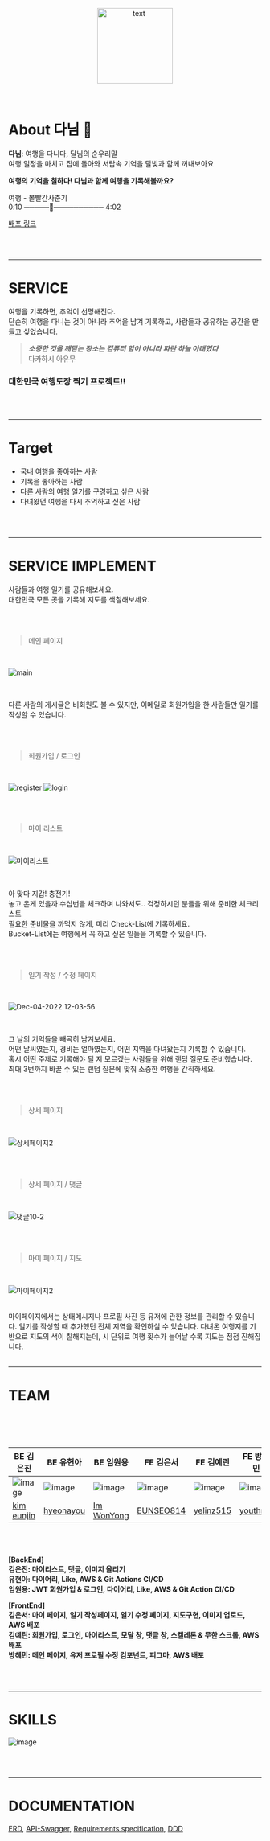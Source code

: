 <p align="center">
  <img src="https://user-images.githubusercontent.com/62506973/203929283-17667046-5729-4a41-9a8b-0e935c36fdc4.png" alt="text" width="number" height="150px"/>
</p>

<br/>

# About 다님 🌴  
**다님**: 여행을 다니다, 달님의 순우리말  
여행 일정을 마치고 집에 돌아와 서랍속 기억을 달빛과 함께 꺼내보아요  

**여행의 기억을 칠하다! 다님과 함께 여행을 기록해볼까요?**

여행 - 볼빨간사춘기  
0:10 ─────────────── 4:02  

[배포 링크](http://danimbucket.s3-website.ap-northeast-2.amazonaws.com/)

<br/>
<br/>
  
  
--- 
  
  
# SERVICE  

여행을 기록하면, 추억이 선명해진다.  
단순히 여행을 다니는 것이 아니라 추억을 남겨 기록하고, 사람들과 공유하는 공간을 만들고 싶었습니다.  

> ***소중한 것을 깨닫는 장소는 컴퓨터 앞이 아니라 파란 하늘 아래였다***  
> 다카하시 아유무  

  
### 대한민국 여행도장 찍기 프로젝트!!  

<br/>
<br/>
  
  
---
  
    
# Target  

- 국내 여행을 좋아하는 사람  
- 기록을 좋아하는 사람  
- 다른 사람의 여행 일기를 구경하고 싶은 사람  
- 다녀왔던 여행을 다시 추억하고 싶은 사람  

<br/>
<br/>
   
     
---
  
  
# SERVICE IMPLEMENT  

사람들과 여행 일기를 공유해보세요.  
대한민국 모든 곳을 기록해 지도를 색칠해보세요.  

<br/>
<br/>
  
  
> 메인 페이지  

<br/>

![main](https://user-images.githubusercontent.com/102038283/205526255-90cb3f17-938b-480d-b6d7-e3f30a797365.gif)
   
<br/>

다른 사람의 게시글은 비회원도 볼 수 있지만, 이메일로 회원가입을 한 사람들만 일기를 작성할 수 있습니다.

<br/>
<br/>
  
> 회원가입 / 로그인  

<br/>

![register](https://user-images.githubusercontent.com/102038283/205527629-09a91fe3-8fe1-4ff2-ae43-3f71d61a67e1.gif)
![login](https://user-images.githubusercontent.com/102038283/205527636-6f856d30-6cca-4252-8a95-fa13a25e81c1.gif)

  
<br/>
<br/>
  
> 마이 리스트  

<br/>

![마이리스트](https://user-images.githubusercontent.com/102038283/205527653-dd33021c-4bfa-434e-a735-93a741ca2c7e.gif)


<br/>

아 맞다 지갑! 충전기!  
놓고 온게 있을까 수십번을 체크하며 나와서도.. 걱정하시던 분들을 위해 준비한 체크리스트  
필요한 준비물을 까먹지 않게, 미리 Check-List에 기록하세요.  
Bucket-List에는 여행에서 꼭 하고 싶은 일들을 기록할 수 있습니다.  
  
<br/>
<br/>

> 일기 작성 / 수정 페이지  

<br/>

![Dec-04-2022 12-03-56](https://user-images.githubusercontent.com/102038283/205527663-b31ab383-05c3-4395-915d-5c84509caf85.gif)



<br/>

그 날의 기억들을 빼곡히 남겨보세요.  
어떤 날씨였는지, 경비는 얼마였는지, 어떤 지역을 다녀왔는지 기록할 수 있습니다.  
혹시 어떤 주제로 기록해야 될 지 모르겠는 사람들을 위해 랜덤 질문도 준비했습니다.  
최대 3번까지 바꿀 수 있는 랜덤 질문에 맞춰 소중한 여행을 간직하세요.  

<br/>
<br/>

> 상세 페이지  

<br/>

  
![상세페이지2](https://user-images.githubusercontent.com/102038283/205527682-b165e714-78d2-4b83-8870-6551e8768625.gif)


<br/>
<br/>

> 상세 페이지 / 댓글

<br/>

![댓글10-2](https://user-images.githubusercontent.com/62506973/209781771-0afeb887-25a4-42f0-a0f1-7970e6769a78.gif)




<br/>
<br/>

> 마이 페이지 / 지도  

<br/>

![마이페이지2](https://user-images.githubusercontent.com/102038283/205527692-ec6af4ac-0709-4ebf-9b61-f2f3d81aafaa.gif)


<br/>
마이페이지에서는 상태메시지나 프로필 사진 등 유저에 관한 정보를 관리할 수 있습니다.  
일기를 작성할 때 추가했던 전체 지역을 확인하실 수 있습니다.  
다녀온 여행지를 기반으로 지도의 색이 칠해지는데, 시 단위로 여행 횟수가 늘어날 수록 지도는 점점 진해집니다.  

<br/>
<br/>
  
---
  
  
# TEAM  

<br/>

<html>
<body>
<!--StartFragment--><!DOCTYPE html>

<br/>
<br/>

BE 김은진 | BE 유현아 | BE 임원용 | FE 김은서 | FE 김예린 | FE 방혜민
-- | -- | -- | -- | -- | --
![image](https://user-images.githubusercontent.com/102038283/205431352-1eb7973e-d0f0-45da-aeaa-bd99d6f4c5c0.png) | ![image](https://user-images.githubusercontent.com/102038283/205431367-0b8dd3ae-07ce-483d-b37c-91d17817ad16.png) |  ![image](https://user-images.githubusercontent.com/102038283/205437895-4d36511d-3476-4d0e-8333-29b8e2b1cb8f.png) |  ![image](https://user-images.githubusercontent.com/102038283/205437899-a0ed0a10-8874-4b92-9efd-704b492e987c.png) |  ![image](https://user-images.githubusercontent.com/102038283/205437907-0964dcee-6036-4f9d-bf20-98c3f6f38d05.png) |  ![image](https://user-images.githubusercontent.com/102038283/205437914-3a27deae-a72a-406e-bd82-38f0d89d5e51.png) |
[kim eunjin](https://github.com/2d3k)|[hyeonayou](https://github.com/hyeonayou)|[Im WonYong](https://github.com/ImWonYong)|[EUNSEO814](https://github.com/EUNSEO814)|[yelinz515](https://github.com/yelinz515)|[youthmn](https://github.com/youthmn)
  
<br/>
<br/>

**[BackEnd]**  
**김은진: 마이리스트, 댓글, 이미지 올리기**  
**유현아: 다이어리, Like, AWS & Git Actions CI/CD**  
**임원용: JWT 회원가입 & 로그인, 다이어리, Like, AWS & Git Action CI/CD**  

**[FrontEnd]**  
**김은서: 마이 페이지, 일기 작성페이지, 일기 수정 페이지, 지도구현, 이미지 업로드, AWS 배포**  
**김예린: 회원가입, 로그인, 마이리스트, 모달 창, 댓글 창, 스켈레톤 & 무한 스크롤, AWS 배포**  
**방혜민: 메인 페이지, 유저 프로필 수정 컴포넌트, 피그마, AWS 배포**  
  
<br/>
<br/>

---
  
  
# SKILLS  
![image](https://user-images.githubusercontent.com/102038283/203927977-5d258e99-9ffd-4d5d-87fe-4474d657471a.png)
  
<br/>
<br/>
  
---
  
    
# DOCUMENTATION
[ERD](https://github.com/codestates-seb/seb40_main_018/wiki/ERD-Design), [API-Swagger](http://ec2-43-201-50-74.ap-northeast-2.compute.amazonaws.com:8080/swagger-ui.html#), [Requirements specification](https://github.com/codestates-seb/seb40_main_018/wiki/Requirements-specification), [DDD](https://github.com/codestates-seb/seb40_main_018/wiki/DDD)


